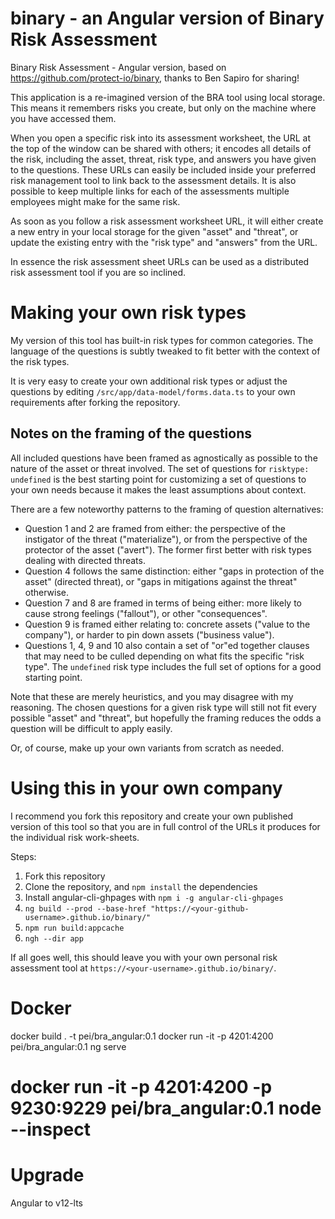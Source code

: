 # binary - an Angular version of Binary Risk Assessment

Binary Risk Assessment - Angular version, based on https://github.com/protect-io/binary, thanks to Ben Sapiro for sharing!

This application is a re-imagined version of the BRA tool using local storage. This means it remembers risks you create, but only on the machine where you have accessed them.

When you open a specific risk into its assessment worksheet, the URL at the top of the window can be shared with others; it encodes all details of the risk, including the asset, threat, risk type, and answers you have given to the questions. These URLs can easily be included inside your preferred risk management tool to link back to the assessment details. It is also possible to keep multiple links for each of the assessments multiple employees might make for the same risk.

As soon as you follow a risk assessment worksheet URL, it will either create a new entry in your local storage for the given "asset" and "threat", or update the existing entry with the "risk type" and "answers" from the URL.

In essence the risk assessment sheet URLs can be used as a distributed risk assessment tool if you are so inclined.

# Making your own risk types

My version of this tool has built-in risk types for common categories. The language of the questions is subtly tweaked to fit better with the context of the risk types.

It is very easy to create your own additional risk types or adjust the questions by editing `/src/app/data-model/forms.data.ts` to your own requirements after forking the repository.

## Notes on the framing of the questions

All included questions have been framed as agnostically as possible to the nature of the asset or threat involved. The set of questions for `risktype: undefined` is the best starting point for customizing a set of questions to your own needs because it makes the least assumptions about context.

There are a few noteworthy patterns to the framing of question alternatives:
* Question 1 and 2 are framed from either: the perspective of the instigator of the threat ("materialize"), or from the perspective of the protector of the asset ("avert"). The former first better with risk types dealing with directed threats.
* Question 4 follows the same distinction: either "gaps in protection of the asset" (directed threat), or "gaps in mitigations against the threat" otherwise.
* Question 7 and 8 are framed in terms of being either: more likely to cause strong feelings ("fallout"), or other "consequences".
* Question 9 is framed either relating to: concrete assets ("value to the company"), or harder to pin down assets ("business value").
* Questions 1, 4, 9 and 10 also contain a set of "or"ed together clauses that may need to be culled depending on what fits the specific "risk type". The `undefined` risk type includes the full set of options for a good starting point.

Note that these are merely heuristics, and you may disagree with my reasoning. The chosen questions for a given risk type will still not fit every possible "asset" and "threat", but hopefully the framing reduces the odds a question will be difficult to apply easily.

Or, of course, make up your own variants from scratch as needed.

# Using this in your own company

I recommend you fork this repository and create your own published version of this tool so that you are in full control of the URLs it produces for the individual risk work-sheets.

Steps:
1. Fork this repository
2. Clone the repository, and `npm install` the dependencies
3. Install angular-cli-ghpages with `npm i -g angular-cli-ghpages`
4. `ng build --prod --base-href "https://<your-github-username>.github.io/binary/"`
5. `npm run build:appcache`
6. `ngh --dir app`

If all goes well, this should leave you with your own personal risk assessment tool at `https://<your-username>.github.io/binary/`.


# Docker
docker build . -t pei/bra_angular:0.1
docker run -it -p 4201:4200 pei/bra_angular:0.1 ng serve 

# docker run -it -p 4201:4200 -p 9230:9229 pei/bra_angular:0.1 node --inspect 


# Upgrade
Angular to v12-lts